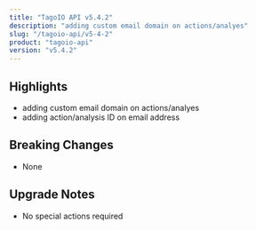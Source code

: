 ```yaml
---
title: "TagoIO API v5.4.2"
description: "adding custom email domain on actions/analyes"
slug: "/tagoio-api/v5-4-2"
product: "tagoio-api"
version: "v5.4.2"
---
```


## Highlights

- adding custom email domain on actions/analyes
- adding action/analysis ID on email address

## Breaking Changes

- None

## Upgrade Notes

- No special actions required
